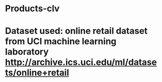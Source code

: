 # Products-clv
# Dataset used: online retail dataset from UCI machine learning laboratory http://archive.ics.uci.edu/ml/datasets/online+retail

